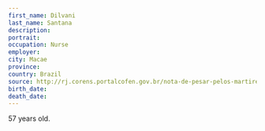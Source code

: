 ```yaml
---
first_name: Dilvani
last_name: Santana
description: 
portrait: 
occupation: Nurse
employer: 
city: Macae
province: 
country: Brazil
source: http://rj.corens.portalcofen.gov.br/nota-de-pesar-pelos-martires-da-enfermagem-na-luta-contra-o-coronavirus_18276.html
birth_date: 
death_date: 
---
```


57 years old.